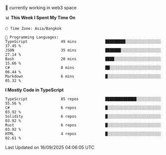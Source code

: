 🔭 currently working in web3 space

<!--START_SECTION:waka-->
📊 **This Week I Spent My Time On** 

```text
🕑︎ Time Zone: Asia/Bangkok

💬 Programming Languages: 
TypeScript               49 mins             █████████░░░░░░░░░░░░░░░░   37.45 % 
JSON                     35 mins             ███████░░░░░░░░░░░░░░░░░░   27.14 % 
Bash                     20 mins             ████░░░░░░░░░░░░░░░░░░░░░   15.66 % 
C#                       8 mins              ██░░░░░░░░░░░░░░░░░░░░░░░   06.44 % 
Markdown                 6 mins              █░░░░░░░░░░░░░░░░░░░░░░░░   05.32 % 
```

**I Mostly Code in TypeScript** 

```text
TypeScript               85 repos            ██████████████░░░░░░░░░░░   55.56 % 
C#                       6 repos             █░░░░░░░░░░░░░░░░░░░░░░░░   03.92 % 
Solidity                 6 repos             █░░░░░░░░░░░░░░░░░░░░░░░░   03.92 % 
Rust                     6 repos             █░░░░░░░░░░░░░░░░░░░░░░░░   03.92 % 
HTML                     4 repos             █░░░░░░░░░░░░░░░░░░░░░░░░   02.61 % 
```




 Last Updated on 16/09/2025 04:06:05 UTC
<!--END_SECTION:waka-->
